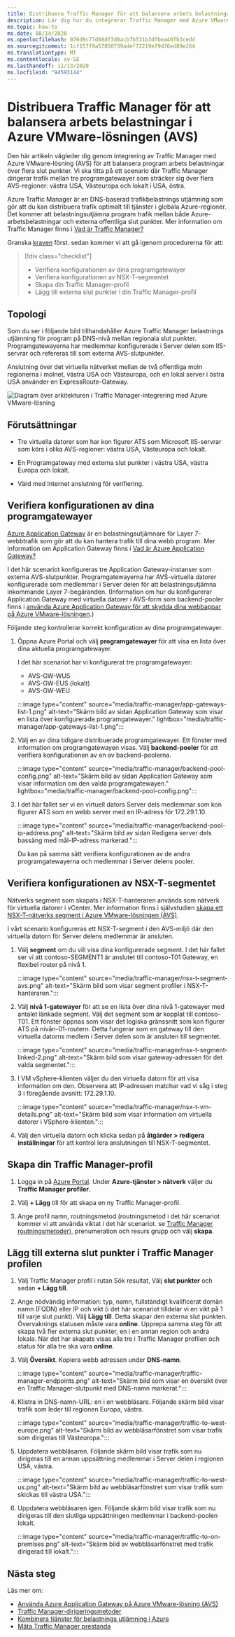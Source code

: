```yaml
---
title: Distribuera Traffic Manager för att balansera arbets belastningar i Azure VMware-lösningen (AVS)
description: Lär dig hur du integrerar Traffic Manager med Azure VMware-lösningen (AVS) för att balansera program arbets belastningar över flera slut punkter i olika regioner.
ms.topic: how-to
ms.date: 08/14/2020
ms.openlocfilehash: 076d9c77d68df3d8acb7b531b3dfbea40fb3cedd
ms.sourcegitcommit: 1cf157f9a57850739adef72219e79d76ed89e264
ms.translationtype: MT
ms.contentlocale: sv-SE
ms.lasthandoff: 11/13/2020
ms.locfileid: "94593144"
---
```

# <a name="deploy-traffic-manager-to-balance-azure-vmware-solution-avs-workloads"></a>Distribuera Traffic Manager för att balansera arbets belastningar i Azure VMware-lösningen (AVS)

Den här artikeln vägleder dig genom integrering av Traffic Manager med Azure VMware-lösning (AVS) för att balansera program arbets belastningar över flera slut punkter. Vi ska titta på ett scenario där Traffic Manager dirigerar trafik mellan tre programgatewayer som sträcker sig över flera AVS-regioner: västra USA, Västeuropa och lokalt i USA, östra. 

Azure Traffic Manager är en DNS-baserad trafikbelastnings utjämning som gör att du kan distribuera trafik optimalt till tjänster i globala Azure-regioner. Det kommer att belastningsutjämna program trafik mellan både Azure-arbetsbelastningar och externa offentliga slut punkter. Mer information om Traffic Manager finns i [Vad är Traffic Manager?](../traffic-manager/traffic-manager-overview.md)

Granska [kraven](#prerequisites) först. sedan kommer vi att gå igenom procedurerna för att:

> [!div class="checklist"]
> * Verifiera konfigurationen av dina programgatewayer
> * Verifiera konfigurationen av NSX-T-segmentet
> * Skapa din Traffic Manager-profil
> * Lägg till externa slut punkter i din Traffic Manager-profil

## <a name="topology"></a>Topologi

Som du ser i följande bild tillhandahåller Azure Traffic Manager belastnings utjämning för program på DNS-nivå mellan regionala slut punkter. Programgatewayerna har medlemmar konfigurerade i Server delen som IIS-servrar och refereras till som externa AVS-slutpunkter.

Anslutning över det virtuella nätverket mellan de två offentliga moln regionerna i molnet, västra USA och Västeuropa, och en lokal server i östra USA använder en ExpressRoute-Gateway.   

![Diagram över arkitekturen i Traffic Manager-integrering med Azure VMware-lösning](media/traffic-manager/traffic-manager-topology.png)
 
## <a name="prerequisites"></a>Förutsättningar

- Tre virtuella datorer som har kon figurer ATS som Microsoft IIS-servrar som körs i olika AVS-regioner: västra USA, Västeuropa och lokalt. 

- En Programgateway med externa slut punkter i västra USA, västra Europa och lokalt.

- Värd med Internet anslutning för verifiering. 

## <a name="verify-configuration-of-your-application-gateways"></a>Verifiera konfigurationen av dina programgatewayer

[Azure Application Gateway](https://azure.microsoft.com/services/application-gateway/) är en belastningsutjämnare för Layer 7-webbtrafik som gör att du kan hantera trafik till dina webb program. Mer information om Application Gateway finns i [Vad är Azure Application Gateway?](../application-gateway/overview.md) 

I det här scenariot konfigureras tre Application Gateway-instanser som externa AVS-slutpunkter. Programgatewayerna har AVS-virtuella datorer konfigurerade som medlemmar i Server delen för att belastningsutjämna inkommande Layer 7-begäranden. (Information om hur du konfigurerar Application Gateway med virtuella datorer i AVS-form som backend-pooler finns i [använda Azure Application Gateway för att skydda dina webbappar på Azure VMware-lösningen](protect-azure-vmware-solution-with-application-gateway.md).)  

Följande steg kontrollerar korrekt konfiguration av dina programgatewayer.

1. Öppna Azure Portal och välj **programgatewayer** för att visa en lista över dina aktuella programgatewayer. 

    I det här scenariot har vi konfigurerat tre programgatewayer:
    - AVS-GW-WUS
    - AVS-GW-EUS (lokalt)
    - AVS-GW-WEU

    :::image type="content" source="media/traffic-manager/app-gateways-list-1.png" alt-text="Skärm bild av sidan Application Gateway som visar en lista över konfigurerade programgatewayer." lightbox="media/traffic-manager/app-gateways-list-1.png":::

2. Välj en av dina tidigare distribuerade programgatewayer. Ett fönster med information om programgatewayen visas. Välj **backend-pooler** för att verifiera konfigurationen av en av backend-poolerna.

   :::image type="content" source="media/traffic-manager/backend-pool-config.png" alt-text="Skärm bild av sidan Application Gateway som visar information om den valda programgatewayen." lightbox="media/traffic-manager/backend-pool-config.png":::
 
3. I det här fallet ser vi en virtuell dators Server dels medlemmar som kon figurer ATS som en webb server med en IP-adress för 172.29.1.10.
 
    :::image type="content" source="media/traffic-manager/backend-pool-ip-address.png" alt-text="Skärm bild av sidan Redigera server dels bassäng med mål-IP-adress markerad.":::

    Du kan på samma sätt verifiera konfigurationen av de andra programgatewayerna och medlemmar i Server delens pooler. 

## <a name="verify-configuration-of-the-nsx-t-segment"></a>Verifiera konfigurationen av NSX-T-segmentet

Nätverks segment som skapats i NSX-T-hanteraren används som nätverk för virtuella datorer i vCenter. Mer information finns i självstudien [skapa ett NSX-T-nätverks segment i Azure VMware-lösningen (AVS)](tutorial-nsx-t-network-segment.md).

I vårt scenario konfigureras ett NSX-T-segment i den AVS-miljö där den virtuella datorn för Server delens medlemmar är ansluten.

1. Välj **segment** om du vill visa dina konfigurerade segment. I det här fallet ser vi att contoso-SEGMENT1 är anslutet till contoso-T01 Gateway, en flexibel router på nivå 1.

    :::image type="content" source="media/traffic-manager/nsx-t-segment-avs.png" alt-text="Skärm bild som visar segment profiler i NSX-T-hanteraren.":::    

2. Välj **nivå 1-gatewayer** för att se en lista över dina nivå 1-gatewayer med antalet länkade segment. Välj det segment som är kopplat till contoso-T01. Ett fönster öppnas som visar det logiska gränssnitt som kon figurer ATS på nivån-01-routern. Detta fungerar som en gateway till den virtuella datorns medlem i Server delen som är ansluten till segmentet.

   :::image type="content" source="media/traffic-manager/nsx-t-segment-linked-2.png" alt-text="Skärm bild som visar gateway-adressen för det valda segmentet.":::    

3. I VM vSphere-klienten väljer du den virtuella datorn för att visa information om den. Observera att IP-adressen matchar vad vi såg i steg 3 i föregående avsnitt: 172.29.1.10.

    :::image type="content" source="media/traffic-manager/nsx-t-vm-details.png" alt-text="Skärm bild som visar information om virtuella datorer i VSphere-klienten.":::    

4. Välj den virtuella datorn och klicka sedan på **åtgärder > redigera inställningar** för att kontrol lera anslutningen till NSX-T-segmentet.

## <a name="create-your-traffic-manager-profile"></a>Skapa din Traffic Manager-profil

1. Logga in på [Azure Portal](https://rc.portal.azure.com/#home). Under **Azure-tjänster > nätverk** väljer du **Traffic Manager profiler**.

2. Välj **+ Lägg** till för att skapa en ny Traffic Manager-profil.
 
3. Ange profil namn, routningsmetod (routningsmetod i det här scenariot kommer vi att använda viktat i det här scenariot. se [Traffic Manager routningsmetoder](../traffic-manager/traffic-manager-routing-methods.md)), prenumeration och resurs grupp och välj **skapa**.

## <a name="add-external-endpoints-into-the-traffic-manager-profile"></a>Lägg till externa slut punkter i Traffic Manager profilen

1. Välj Traffic Manager profil i rutan Sök resultat, Välj **slut punkter** och sedan **+ Lägg till**.

2. Ange nödvändig information: typ, namn, fullständigt kvalificerat domän namn (FQDN) eller IP och vikt (i det här scenariot tilldelar vi en vikt på 1 till varje slut punkt). Välj **Lägg till**. Detta skapar den externa slut punkten. Övervaknings statusen måste vara **online**. Upprepa samma steg för att skapa två fler externa slut punkter, en i en annan region och andra lokala. När det har skapats visas alla tre i Traffic Manager profilen och status för alla tre ska vara **online**.

3. Välj **Översikt**. Kopiera webb adressen under **DNS-namn**.

   :::image type="content" source="media/traffic-manager/traffic-manager-endpoints.png" alt-text="Skärm bild som visar en översikt över en Traffic Manager-slutpunkt med DNS-namn markerat."::: 

4. Klistra in DNS-namn-URL: en i en webbläsare. Följande skärm bild visar trafik som leder till regionen Europa, västra.

   :::image type="content" source="media/traffic-manager/traffic-to-west-europe.png" alt-text="Skärm bild av webbläsarfönstret som visar trafik som dirigeras till Västeuropa."::: 

5. Uppdatera webbläsaren. Följande skärm bild visar trafik som nu dirigeras till en annan uppsättning medlemmar i Server delen i regionen USA, västra.

   :::image type="content" source="media/traffic-manager/traffic-to-west-us.png" alt-text="Skärm bild av webbläsarfönstret som visar trafik som skickas till västra USA."::: 

6. Uppdatera webbläsaren igen. Följande skärm bild visar trafik som nu dirigeras till den slutliga uppsättningen medlemmar i backend-poolen lokalt.

   :::image type="content" source="media/traffic-manager/traffic-to-on-premises.png" alt-text="Skärm bild av webbläsarfönstret med trafik dirigerad till lokalt.":::

## <a name="next-steps"></a>Nästa steg

Läs mer om:

- [Använda Azure Application Gateway på Azure VMware-lösning (AVS)](protect-azure-vmware-solution-with-application-gateway.md)
- [Traffic Manager-dirigeringsmetoder](../traffic-manager/traffic-manager-routing-methods.md)
- [Kombinera tjänster för belastnings utjämning i Azure](../traffic-manager/traffic-manager-load-balancing-azure.md)
- [Mäta Traffic Manager prestanda](../traffic-manager/traffic-manager-performance-considerations.md)
